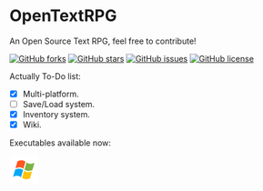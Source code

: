 # OpenTextRPG

An Open Source Text RPG, feel free to contribute!

[![GitHub forks](https://img.shields.io/github/forks/FabioArdis/OpenTextRPG.svg)](https://github.com/FabioArdis/OpenTextRPG/network)
[![GitHub stars](https://img.shields.io/github/stars/FabioArdis/OpenTextRPG.svg)](https://github.com/FabioArdis/OpenTextRPG/stargazers)
[![GitHub issues](https://img.shields.io/github/issues/FabioArdis/OpenTextRPG.svg)](https://github.com/FabioArdis/OpenTextRPG/issues)
[![GitHub license](https://img.shields.io/badge/license-AGPL-blue.svg)](https://raw.githubusercontent.com/FabioArdis/OpenTextRPG/master/LICENSE)

Actually 
To-Do list:
- [x] Multi-platform.
- [ ] Save/Load system.
- [x] Inventory system.
- [x] Wiki.

Executables available now:


[![Windows](/images/windows.png)](https://github.com/FabioArdis/OpenTextRPG/releases/download/0.2.1/OpenTextRPG-0.2.1-prerelease.exe)
